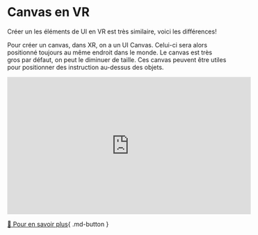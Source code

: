 # Canvas en VR
Créer un les éléments de UI en VR est très similaire, voici les différences!     

Pour créer un canvas, dans XR, on a un UI Canvas. Celui-ci sera alors positionné toujours au même endroit dans le monde. Le canvas est très gros par défaut, on peut le diminuer de taille. Ces canvas peuvent être utiles pour positionner des instruction au-dessus des objets.    

<iframe width="560" height="315" src="https://www.youtube.com/embed/rR4dcvoYjOE?si=C4gcFpWXdgzw8ed8" title="YouTube video player" frameborder="0" allow="accelerometer; autoplay; clipboard-write; encrypted-media; gyroscope; picture-in-picture; web-share" referrerpolicy="strict-origin-when-cross-origin" allowfullscreen></iframe>

[📁 Pour en savoir plus](https://learn.unity.com/tutorial/2-4-user-interface-1?uv=2020.3&courseId=60183276edbc2a2e6c4c7dae&projectId=601834b9edbc2a4418546660#){ .md-button }   <br>

